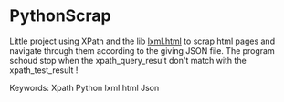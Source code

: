# PythonScrap

Little project using XPath and the lib [lxml.html](https://lxml.de/lxmlhtml.html) to scrap html pages and navigate through them according to the giving JSON file.
The program schoud stop when the xpath_query_result don't match with the xpath_test_result !

Keywords: Xpath Python lxml.html Json

